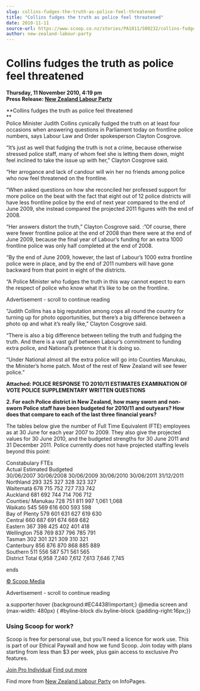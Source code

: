 ```yaml
---
slug: collins-fudges-the-truth-as-police-feel-threatened
title: "Collins fudges the truth as police feel threatened"
date: 2010-11-11
source-url: https://www.scoop.co.nz/stories/PA1011/S00232/collins-fudges-the-truth-as-police-feel-threatened.htm
author: new-zealand-labour-party
---
```

Collins fudges the truth as police feel threatened
==================================================

**Thursday, 11 November 2010, 4:19 pm**  
**Press Release: [New Zealand Labour Party](https://info.scoop.co.nz/New_Zealand_Labour_Party)**

**Collins fudges the truth as police feel threatened  
**  
Police Minister Judith Collins cynically fudged the truth on at least four occasions when answering questions in Parliament today on frontline police numbers, says Labour Law and Order spokesperson Clayton Cosgrove.

“It’s just as well that fudging the truth is not a crime, because otherwise stressed police staff, many of whom feel she is letting them down, might feel inclined to take the issue up with her,” Clayton Cosgrove said.

“Her arrogance and lack of candour will win her no friends among police who now feel threatened on the frontline.

“When asked questions on how she reconciled her professed support for more police on the beat with the fact that eight out of 12 police districts will have less frontline police by the end of next year compared to the end of June 2009, she instead compared the projected 2011 figures with the end of 2008.

“Her answers distort the truth,” Clayton Cosgrove said. :”Of course, there were fewer frontline police at the end of 2008 than there were at the end of June 2009, because the final year of Labour’s funding for an extra 1000 frontline police was only half completed at the end of 2008.

“By the end of June 2009, however, the last of Labour’s 1000 extra frontline police were in place, and by the end of 2011 numbers will have gone backward from that point in eight of the districts.

“A Police Minister who fudges the truth in this way cannot expect to earn the respect of police who know what it’s like to be on the frontline.

Advertisement - scroll to continue reading





“Judith Collins has a big reputation among cops all round the country for turning up for photo opportunities, but there’s a big difference between a photo op and what it’s really like,” Clayton Cosgrove said.

“There is also a big difference between telling the truth and fudging the truth. And there is a vast gulf between Labour’s commitment to funding extra police, and National’s pretence that it is doing so.

“Under National almost all the extra police will go into Counties Manukau, the Minister’s home patch. Most of the rest of New Zealand will see fewer police.”

  
**Attached: POLICE RESPONSE TO 2010/11 ESTIMATES EXAMINATION OF VOTE POLICE SUPPLEMENTARY WRITTEN QUESTIONS**

**2\. For each Police district in New Zealand, how many sworn and non-sworn Police staff have been budgeted for 2010/11 and outyears? How does that compare to each of the last three financial years?**

The tables below give the number of Full Time Equivalent (FTE) employees as at 30 June for each year 2007 to 2009. They also give the projected values for 30 June 2010, and the budgeted strengths for 30 June 2011 and 31 December 2011. Police currently does not have projected staffing levels beyond this point:

Constabulary FTEs  
Actual Estimated Budgeted  
30/06/2007 30/06/2008 30/06/2009 30/06/2010 30/06/2011 31/12/2011  
Northland 293 325 327 328 323 327  
Waitematä 678 715 752 727 733 742  
Auckland 681 692 744 714 706 712  
Counties/ Manukau 728 751 811 997 1,061 1,068  
Waikato 545 569 616 600 593 598  
Bay of Plenty 579 601 631 627 619 630  
Central 660 687 691 674 669 682  
Eastern 367 398 425 402 401 418  
Wellington 758 769 837 796 785 791  
Tasman 302 301 321 309 310 321  
Canterbury 856 876 870 868 885 889  
Southern 511 556 587 571 561 565  
District Total 6,958 7,240 7,612 7,613 7,646 7,745

ends  

[© Scoop Media](http://www.scoop.co.nz/about/terms.html)  

Advertisement - scroll to continue reading



a.supporter:hover {background:#EC4438!important;} @media screen and (max-width: 480px) { #byline-block div.byline-block {padding-right:16px;}}

### Using Scoop for work?

Scoop is free for personal use, but you’ll need a licence for work use. This is part of our Ethical Paywall and how we fund Scoop. Join today with plans starting from less than $3 per week, plus gain access to exclusive _Pro_ features.  
  
[Join Pro Individual](https://pro.scoop.co.nz/Individual/?from=ProIn24) [Find out more](https://pro.scoop.co.nz/using-scoop-for-work/?from=ProIn24)

Find more from [New Zealand Labour Party](https://info.scoop.co.nz/New_Zealand_Labour_Party) on InfoPages.